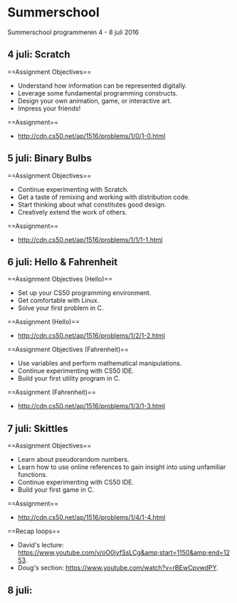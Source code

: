 # Summerschool
Summerschool programmeren 4 - 8 juli 2016

## 4 juli: Scratch
==Assignment Objectives== 
* Understand how information can be represented digitally.
* Leverage some fundamental programming constructs.
* Design your own animation, game, or interactive art.
* Impress your friends!

==Assignment== 
* http://cdn.cs50.net/ap/1516/problems/1/0/1-0.html

## 5 juli: Binary Bulbs
==Assignment Objectives== 
* Continue experimenting with Scratch.
* Get a taste of remixing and working with distribution code.
* Start thinking about what constitutes good design.
* Creatively extend the work of others.

==Assignment== 
* http://cdn.cs50.net/ap/1516/problems/1/1/1-1.html

## 6 juli: Hello & Fahrenheit
==Assignment Objectives (Hello)== 
* Set up your CS50 programming environment.
* Get comfortable with Linux.
* Solve your first problem in C.

==Assignment (Hello)== 
* http://cdn.cs50.net/ap/1516/problems/1/2/1-2.html

==Assignment Objectives (Fahrenheit)== 
* Use variables and perform mathematical manipulations.
* Continue experimenting with CS50 IDE.
* Build your first utility program in C.

==Assignment (Fahrenheit)== 
* http://cdn.cs50.net/ap/1516/problems/1/3/1-3.html

## 7 juli: Skittles
==Assignment Objectives== 
* Learn about pseudorandom numbers.
* Learn how to use online references to gain insight into using unfamiliar functions.
* Continue experimenting with CS50 IDE.
* Build your first game in C.

==Assignment== 
* http://cdn.cs50.net/ap/1516/problems/1/4/1-4.html

==Recap loops==
* David's lecture: https://www.youtube.com/v/oO0jvfSsLCg&amp;start=1150&amp;end=1253.
* Doug's section: https://www.youtube.com/watch?v=rBEwCpvwdPY.

## 8 juli: 
